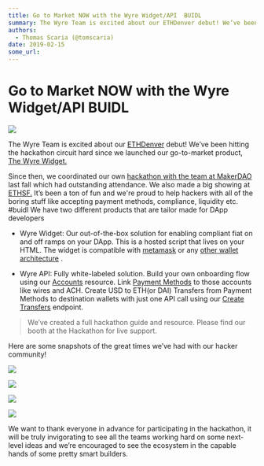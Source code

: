```yaml
---
title: Go to Market NOW with the Wyre Widget/API  BUIDL
summary: The Wyre Team is excited about our ETHDenver debut! We’ve been hitting the hackathon circuit hard since we launched our go-to-market product, The Wyre Widget. Since then, we coordinated our own hackathon with the team at MakerDAO last fall which had outstanding attendance. We also made a big showing at ETHSF. It’s been a ton of fun and were proud to help hackers with all of the boring stuff like accepting payment methods, compliance, liquidity etc. -buidl We have two different products that are
authors:
  - Thomas Scaria (@tomscaria)
date: 2019-02-15
some_url: 
---
```


# Go to Market NOW with the Wyre Widget/API  BUIDL



![](https://api.kauri.io:443/ipfs/QmT3XSa3BVP6WNFBNqAm4MuGyZEzjyHJMCgrdsb3fZhN1t)

The Wyre Team is excited about our 
[ETHDenver](https://www.ethdenver.com)
 debut! We’ve been hitting the hackathon circuit hard since we launched our go-to-market product, 
[The Wyre Widget.](https://beta-docs.sendwyre.com/docs/widget-getting-started)
 
Since then, we coordinated our own 
[hackathon with the team at MakerDAO](https://medium.com/makerdao/makerdao-and-wyre-host-unblock-hackathon-come-join-us-this-weekend-in-san-francisco-54eab4b90add)
 last fall which had outstanding attendance. We also made a big showing at 
[ETHSF.](https://blog.sendwyre.com/stack-team-wins-wyres-grand-prize-at-eth-san-francisco-hackathon-66e7a1341998)
 It’s been a ton of fun and we're proud to help hackers with all of the boring stuff like accepting payment methods, compliance, liquidity etc. #buidl
We have two different products that are tailor made for DApp developers



 * Wyre Widget: Our out-of-the-box solution for enabling compliant fiat on and off ramps on your DApp. This is a hosted script that lives on your HTML. The widget is compatible with [metamask](https://beta-docs.sendwyre.com/docs/widget-developer-guide#metamask-on-ramp-quickstart) or any [other wallet architecture](https://beta-docs.sendwyre.com/docs/widget-developer-guide#device-token-on-ramp-quickstart) .

 * Wyre API: Fully white-labeled solution. Build your own onboarding flow using our [Accounts](https://beta-docs.sendwyre.com/docs/account-resource) resource. Link [Payment Methods](https://beta-docs.sendwyre.com/docs/payment-types) to those accounts like wires and ACH. Create USD to ETH(or DAI) Transfers from Payment Methods to destination wallets with just one API call using our [Create Transfers](https://beta-docs.sendwyre.com/docs/create-transfer) endpoint.
> We’ve created a full hackathon guide and resource. Please find our booth at the Hackathon for live support.

Here are some snapshots of the great times we’ve had with our hacker community!

![](https://api.kauri.io:443/ipfs/QmcbxGbAMQQ7wQyFroDws6bHWKAib2TPk5ouru7r74ARxX)


![](https://api.kauri.io:443/ipfs/QmXU4Gdgh133gBGGaDLMRTXCDRLYpbJqWayBteoS8atmNo)


![](https://api.kauri.io:443/ipfs/QmaaKWPc2u5aq4FmoocH1pzUfp8heFS7F8waLyxP8f16kj)


![](https://api.kauri.io:443/ipfs/QmRs1B5ynbcKcyLEms3V1itUmLhNXVYM8MB8krnMiWaTPG)

We want to thank everyone in advance for participating in the hackathon, it will be truly invigorating to see all the teams working hard on some next-level ideas and we’re encouraged to see the ecosystem in the capable hands of some pretty smart builders.
